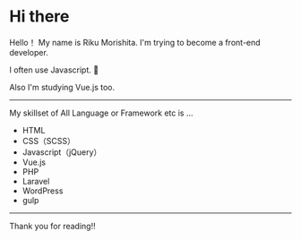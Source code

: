 # Hi there

Hello！ My name is Riku Morishita.
I'm trying to become a front-end developer.

I often use Javascript. :muscle:

Also I'm studying Vue.js too.

-----------------------

My skillset of All Language or Framework etc is ...

* HTML 
* CSS（SCSS）
* Javascript（jQuery）
* Vue.js
* PHP
* Laravel
* WordPress
* gulp

-----------------------

Thank you for reading!!
